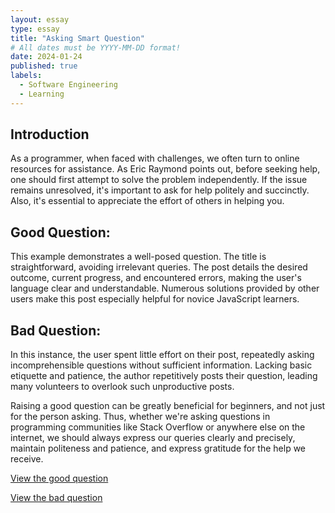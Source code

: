 ```yaml
---
layout: essay
type: essay
title: "Asking Smart Question"
# All dates must be YYYY-MM-DD format!
date: 2024-01-24
published: true
labels:
  - Software Engineering
  - Learning
---
```


## Introduction
As a programmer, when faced with challenges, we often turn to online resources for assistance. As Eric Raymond points out, before seeking help, one should first attempt to solve the problem independently. If the issue remains unresolved, it's important to ask for help politely and succinctly. Also, it's essential to appreciate the effort of others in helping you.

## Good Question:
This example demonstrates a well-posed question. The title is straightforward, avoiding irrelevant queries. The post details the desired outcome, current progress, and encountered errors, making the user's language clear and understandable. Numerous solutions provided by other users make this post especially helpful for novice JavaScript learners.

## Bad Question:
In this instance, the user spent little effort on their post, repeatedly asking incomprehensible questions without sufficient information. Lacking basic etiquette and patience, the author repetitively posts their question, leading many volunteers to overlook such unproductive posts.

Raising a good question can be greatly beneficial for beginners, and not just for the person asking. Thus, whether we're asking questions in programming communities like Stack Overflow or anywhere else on the internet, we should always express our queries clearly and precisely, maintain politeness and patience, and express gratitude for the help we receive.

[View the good question](https://stackoverflow.com/questions/750486/javascript-closure-inside-loops-simple-practical-example?page=1&tab=scoredesc#tab-top)

[View the bad question](https://stackoverflow.com/questions/77884940/how-to-find-the-average-age-of-three-people-using-prompt-in-javascript
)
